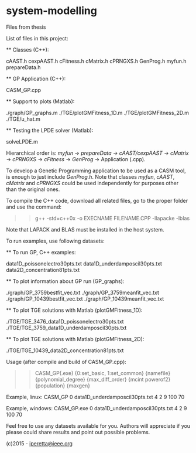 # system-modelling
Files from thesis


List of files in this project:

** Classes (C++):

cAAST.h
cexpAAST.h
cFitness.h
cMatrix.h
cPRNGXS.h
GenProg.h
myfun.h
prepareData.h

** GP Application (C++):

CASM_GP.cpp

** Support to plots (Matlab):

./graph/GP_graphs.m
./TGE/plotGMFitness_1D.m
./TGE/plotGMFitness_2D.m
./TGE/u_hat.m

** Testing the LPDE solver (Matlab):

solveLPDE.m

Hierarchical order is: 
*myfun* -> *prepareData* -> *cAAST/cexpAAST* -> *cMatrix* -> *cPRNGXS* -> *cFitness* -> *GenProg* -> Application (.cpp). 

To develop a Genetic Programming application to be used as a CASM tool, is enough to just include *GenProg.h*. Note that classes *myfun*, *cAAST*, *cMatrix* and *cPRNGXS* could be used independently for purposes other than the original ones.

To compile the C++ code, download all related files, go to the proper folder and use the command:

>> g++ -std=c++0x -o EXECNAME FILENAME.CPP -llapacke -lblas

Note that LAPACK and BLAS must be installed in the host system.

To run examples, use following datasets:

** To run GP, C++ examples:

data1D_poissonelectro30pts.txt
data1D_underdamposcil30pts.txt
data2D_concentration81pts.txt

** To plot information about GP run (GP_graphs):

./graph/GP_3759bestfit_vec.txt
./graph/GP_3759meanfit_vec.txt
./graph/GP_10439bestfit_vec.txt
./graph/GP_10439meanfit_vec.txt

** To plot TGE solutions with Matlab (plotGMFitness_1D):

./TGE/TGE_3476_data1D_poissonelectro30pts.txt
./TGE/TGE_3759_data1D_underdamposcil30pts.txt

** To plot TGE solutions with Matlab (plotGMFitness_2D):

./TGE/TGE_10439_data2D_concentration81pts.txt

Usage (after compile and build of CASM_GP.cpp): 

>> CASM_GP(.exe) {0:set_basic, 1:set_common} {namefile} {polynomial_degree} 
   {max_diff_order} {mcint powerof2} {population} {maxgen}
   
Example, linux: CASM_GP 0 data1D_underdamposcil30pts.txt 4 2 9 100 70

Example, windows: CASM_GP.exe 0 data1D_underdamposcil30pts.txt 4 2 9 100 70

Feel free to use any datasets available for you. Authors will appreciate
if you please could share results and point out possible problems.

(c)2015 - iperetta@ieee.org
